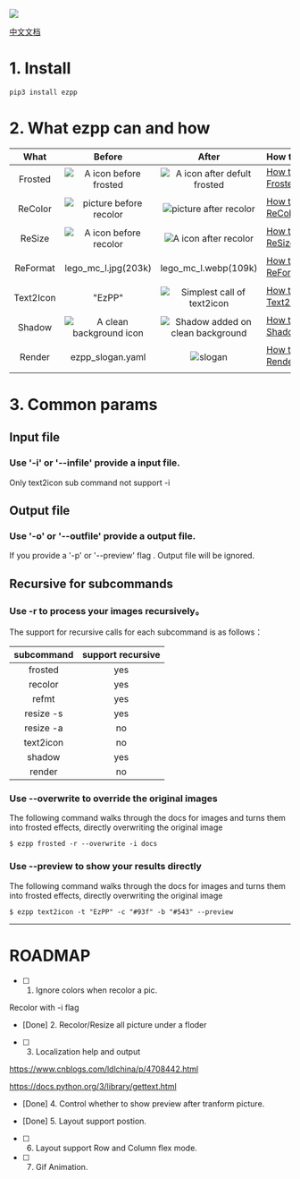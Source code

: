 
![](docs/ezpp_slogan.png)

[中文文档](README.CN.md)

# 1. Install

```bash
pip3 install ezpp
```

# 2. What ezpp can and how

What |Before|After|How to
:---:|:---:|:---:|:---
Frosted|![A icon before frosted]( docs/ezpp_slogan_256x128.png)|![A icon after defult frosted](docs/ezpp_slogan_256x128_frosted.png)|[How to Frosted➡️](docs/subcmd_04_frosted.md)
ReColor|![picture before recolor](docs/logo_256x256.png)|![picture after recolor](docs/logo_blue_hsv_v(-0.5).png)|[How to ReColor➡️](docs/subcmd_01_recolor.md)
ReSize|![A icon before recolor](docs/logo_256x256.png)|![A icon after recolor](docs/logo_64.png)|[How to ReSize➡️](docs/subcmd_02_resize.md)
ReFormat|lego_mc_l.jpg(203k)|lego_mc_l.webp(109k)|[How to ReFormat➡️](docs/subcmd_03_reformat.md)
Text2Icon| "EzPP"|![Simplest call of text2icon](docs/ezpp_t_128.png)|[How to Text2Icon➡️](docs/subcmd_05_text2icon.md)
Shadow|![A clean background icon](docs/ezpp_t_128.png)|![Shadow added on clean background](docs/ezpp_t_128_shadow.png)|[How to Shadow➡️](docs/subcmd_06_shadow.md)
Render|ezpp_slogan.yaml|![slogan](docs/ezpp_slogan_256x128.png)|[How to Render➡️](examples/render/examples_render.md)

# 3. Common params

## Input file
### Use '-i' or '--infile' provide a input file.

Only text2icon sub command not support -i

## Output file
### Use '-o' or '--outfile' provide a output file.
                            
If you provide a '-p' or '--preview' flag . Output file will be ignored.

## Recursive for subcommands

### Use -r to  process your images recursively。

The support for recursive calls for each subcommand is as follows：

subcommand|support recursive
:---:|:---:
frosted|yes
recolor|yes
refmt|yes
resize -s|yes
resize -a|no
text2icon |no
shadow |yes
render |no


### Use --overwrite to override the original images

The following command walks through the docs for images and turns them into frosted effects, directly overwriting the original image
```text
$ ezpp frosted -r --overwrite -i docs
```

### Use --preview to show your results directly

The following command walks through the docs for images and turns them into frosted effects, directly overwriting the original image
```text
$ ezpp text2icon -t "EzPP" -c "#93f" -b "#543" --preview
```
------ 
# ROADMAP
- [ ] 1. Ignore colors when recolor a pic.

Recolor with -i flag

- [Done] 2. Recolor/Resize all picture under a floder 


- [ ] 3. Localization help and output

https://www.cnblogs.com/ldlchina/p/4708442.html

https://docs.python.org/3/library/gettext.html

- [Done] 4. Control whether to  show preview after tranform picture.

- [Done] 5. Layout support postion.
- [ ] 6. Layout support Row and Column flex mode.
- [ ] 7. Gif Animation.